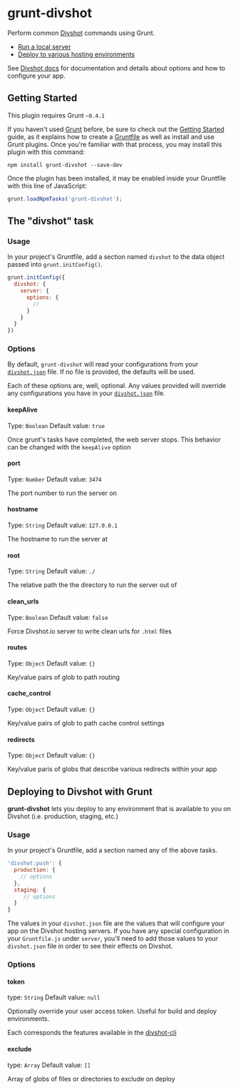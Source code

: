 # grunt-divshot

Perform common [Divshot](http://divshot.com) commands using Grunt.

* [Run a local server](https://github.com/divshot/grunt-divshot#the-divshot-task)
* [Deploy to various hosting environments](https://github.com/divshot/grunt-divshot#deploying-to-divshot-with-grunt)

See [Divshot docs](http://docs.divshot.io/guides/configuration) for documentation and details about options and how to configure your app.

## Getting Started
This plugin requires Grunt `~0.4.1`

If you haven't used [Grunt](http://gruntjs.com/) before, be sure to check out the [Getting Started](http://gruntjs.com/getting-started) guide, as it explains how to create a [Gruntfile](http://gruntjs.com/sample-gruntfile) as well as install and use Grunt plugins. Once you're familiar with that process, you may install this plugin with this command:

```shell
npm install grunt-divshot --save-dev
```

Once the plugin has been installed, it may be enabled inside your Gruntfile with this line of JavaScript:

```js
grunt.loadNpmTasks('grunt-divshot');
```

## The "divshot" task

### Usage
In your project's Gruntfile, add a section named `divshot` to the data object passed into `grunt.initConfig()`.

```js
grunt.initConfig({
  divshot: {
    server: {
      options: {
        //
      }
    }
  }
})
```

### Options

By default, `grunt-divshot` will read your configurations from your [`divshot.json`](http://docs.divshot.io/guides/configuration) file. If no file is provided, the defaults will be used.

Each of these options are, well, optional. Any values provided will override any configurations you have in your [`divshot.json`](http://docs.divshot.io/guides/configuration) file.

#### keepAlive
Type: `Boolean`
Default value: `true`

Once grunt's tasks have completed, the web server stops. This behavior can be changed with the `keepAlive` option

#### port
Type: `Number`
Default value: `3474`

The port number to run the server on

#### hostname
Type: `String`
Default value: `127.0.0.1`

The hostname to run the server at

#### root
Type: `String`
Default value: `./`

The relative path the the directory to run the server out of

#### clean_urls
Type: `Boolean`
Default value: `false`

Force Divshot.io server to write clean urls for `.html` files

#### routes
Type: `Object`
Default value: `{}`

Key/value pairs of glob to path routing

#### cache_control
Type: `Object`
Default value: `{}`

Key/value pairs of glob to path cache control settings

#### redirects
Type: `Object`
Default value: `{}`

Key/value paris of globs that describe various redirects within your app

## Deploying to Divshot with Grunt

**grunt-divshot** lets you deploy to any environment that is available to you on Divshot (i.e. production, staging, etc.)

### Usage
In your project's Gruntfile, add a section named any of the above tasks.

```js
'divshot:push': {
  production: {
    // options
  },
  staging: {
     // options
  }
}
```

The values in your `divshot.json` file are the values that will configure your app on the Divshot hosting servers. If you have any special configuration in your `Gruntfile.js` under `server`, you'll need to add those values to your `divshot.json` file in order to see their effects on Divshot.


### Options

#### token
type: `String`
Default value: `null`

Optionally override your user access token. Useful for build and deploy environments.

Each corresponds the features available in the [divshot-cli](https://github.com/divshot/divshot-cli/blob/master/README.md#push)

#### exclude
type: `Array`
Default value: `[]`

Array of globs of files or directories to exclude on deploy
